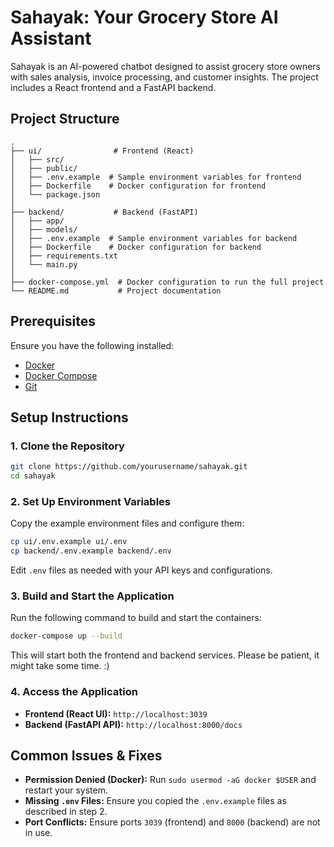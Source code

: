 # Sahayak: Your Grocery Store AI Assistant

Sahayak is an AI-powered chatbot designed to assist grocery store owners with sales analysis, invoice processing, and customer insights. The project includes a React frontend and a FastAPI backend.

## Project Structure
```
.
├── ui/                # Frontend (React)
│   ├── src/
│   ├── public/
│   ├── .env.example  # Sample environment variables for frontend
│   ├── Dockerfile    # Docker configuration for frontend
│   └── package.json
│
├── backend/           # Backend (FastAPI)
│   ├── app/
│   ├── models/
│   ├── .env.example  # Sample environment variables for backend
│   ├── Dockerfile    # Docker configuration for backend
│   ├── requirements.txt
│   └── main.py
│
├── docker-compose.yml  # Docker configuration to run the full project
└── README.md           # Project documentation
```

## Prerequisites
Ensure you have the following installed:
- [Docker](https://www.docker.com/get-started)
- [Docker Compose](https://docs.docker.com/compose/install/)
- [Git](https://git-scm.com/downloads)

## Setup Instructions

### 1. Clone the Repository
```sh
git clone https://github.com/yourusername/sahayak.git
cd sahayak
```

### 2. Set Up Environment Variables

Copy the example environment files and configure them:
```sh
cp ui/.env.example ui/.env
cp backend/.env.example backend/.env
```
Edit `.env` files as needed with your API keys and configurations.

### 3. Build and Start the Application

Run the following command to build and start the containers:
```sh
docker-compose up --build
```
This will start both the frontend and backend services. Please be patient, it might take some time. :)

### 4. Access the Application
- **Frontend (React UI):** `http://localhost:3039`
- **Backend (FastAPI API):** `http://localhost:8000/docs`

## Common Issues & Fixes
- **Permission Denied (Docker):** Run `sudo usermod -aG docker $USER` and restart your system.
- **Missing `.env` Files:** Ensure you copied the `.env.example` files as described in step 2.
- **Port Conflicts:** Ensure ports `3039` (frontend) and `8000` (backend) are not in use.



